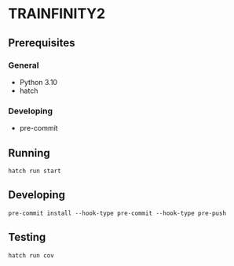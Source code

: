 # TRAINFINITY2

## Prerequisites

### General

- Python 3.10
- hatch

### Developing

- pre-commit

## Running

```
hatch run start
```

## Developing

```
pre-commit install --hook-type pre-commit --hook-type pre-push
```

## Testing

```
hatch run cov
```
